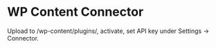 # WP Content Connector

Upload to /wp-content/plugins/, activate, set API key under Settings → Connector.
